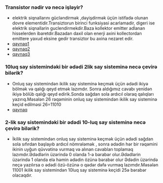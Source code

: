 ### Transistor nədir və necə işləyir?
- elektrik siqnallarını gücləndirmək ,dəyişdirmək üçün istifadə olunan dovre elementidir.Transiztorun birinci funksiyasi acarlamadir, digeri ise elektrik siqnallarin guclendirmekdir.Baza kollektor emitter adlanan hisselerden ibaretdir.Bazadan daxil olan enerji axini kollectordan emittere yaxud eksine gedir transiztor bu axina nezaret edir.
- [ qaynaq1](https://elektrikinfo.com/transistor-nedir/)
- [ qaynaq2](https://www.youtube.com/watch?v=7ukDKVHnac4)
- [qaynaq3](https://www.youtube.com/watch?v=-XHRu54mnbc&t=39s)

### 10luq say sistemindəki bir ədədi 2lik say sisteminə necə çevirə bilərik?
- Onluq say sistemindən ikilik say sisteminə keçmək üçün ədədi ikiyə bölmək və qalığı qeyd etmək lazımdır. Sonra aldığımız cavabı yenidən ikiyə bölüb qalığı qeyd edirik.Sonda sağdan sola ardıcıl olaraq qalıqları yazırıq.Məsələn 26 rəqəminin onluq say sistemindən ikilik say sisteminə keçid edilməsi
26=11010
- [qaynaq](https://www.youtube.com/watch?v=teTrhghcORA)

### 2-lik say sistemindəki bir ədədi 10-luq say sisteminə necə çevirə bilərik?
- İkilik  say sistemindən onluq say sisteminə keçmək üçün ədədi sağdan sola sıfırdan başlayıb ardıcıl nömrələmək , sonra ədədin hər bir rəqəmini ikinin uyğun qüvvətinə vurmaq və alınan cavabları toplamaq lazımdır.Ədədlərin üzərində 0 olanda 1-ə bərabər olur.Ədədlərin üzərində 1 olanda elə həmin ədədin özünə bərabər olur Ədədin üzərində neçə yazılırsa o ədədi özü-özünə o qədər dəfə vurmaq lazımdır.Məsələn 11001 ikilik say sistemindən 10luq say sisteminə keçidi 25ə bərabər olacaqdır.
